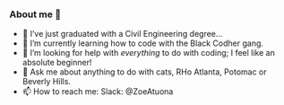 ### About me 👋


- 🔭 I’ve just graduated with a Civil Engineering degree...
- 🌱 I’m currently learning how to code with the Black Codher gang.
- 🤔 I’m looking for help with *everything* to do with coding; I feel like an absolute beginner!
- 💬 Ask me about anything to do with cats, RHo Atlanta, Potomac or Beverly Hills.
- 📫 How to reach me: Slack: @ZoeAtuona

<!--
**Zatuona/ZAtuona** is a ✨ _special_ ✨ repository because its `README.md` (this file) appears on your GitHub profile.

Here are some ideas to get you started:

- 🔭 I’ve just graduated with a Civil Engineering degree...
- 🌱 I’m currently learning how to code with the Black Codher gang.
- :NG:
- 🤔 I’m looking for help with *everything* to do with coding; I feel like an absolute beginner!
- 💬 Ask me about anything to do with cats, RHo Atlanta, Potomac or Beverly Hills.
- 📫 How to reach me: Slack: 
- 😄 Pronouns: ...
- ⚡ Fun fact: ...
-->
